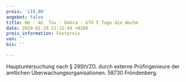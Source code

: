 ```yaml
---
preis: '119,00'
angebot: false
title: HU - AU  Tüv - Dekra - GTÜ 5 Tage die Woche
date: 2020-01-29 21:15:49 +0100
preis_information: Festpreis
von: ''
bis: ''

---
```

Hauptuntersuchung nach § 29StVZO. durch externe Prüfingenieure der amtlichen Überwachungsorganisationen. 58730 Fröndenberg.